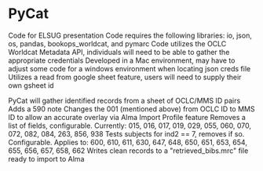 # PyCat
Code for ELSUG presentation
Code requires the following libraries: io, json, os, pandas, bookops_worldcat, and pymarc
Code utilizes the OCLC Worldcat Metadata API, individuals will need to be able to gather the appropriate credentials
Developed in a Mac environment, may have to adjust some code for a windows environment when locating json creds file
Utilizes a read from google sheet feature, users will need to supply their own gsheet id

PyCat will gather identified records from a sheet of OCLC/MMS ID pairs
Adds a 590 note
Changes the 001 (mentioned above) from OCLC ID to MMS ID to allow an accurate overlay via Alma Import Profile feature
Removes a list of fields, configurable. Currently: 015, 016, 017, 019, 029, 055, 060, 070, 072, 082, 084, 263, 856, 938
Tests subjects for ind2 == 7, removes if so. Configurable. Applies to: 600, 610, 611, 630, 647, 648, 650, 651, 653, 654, 655, 656, 657, 658, 662
Writes clean records to a "retrieved_bibs.mrc" file ready to import to Alma
